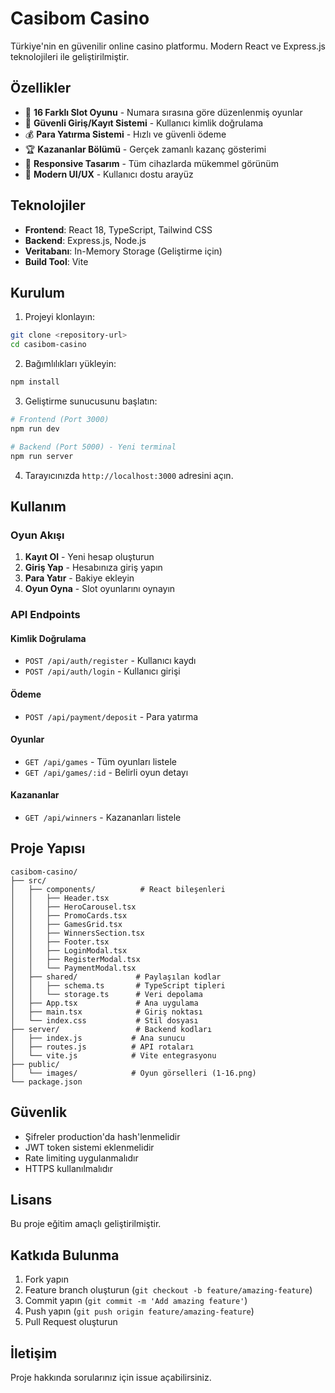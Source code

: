# Casibom Casino

Türkiye'nin en güvenilir online casino platformu. Modern React ve Express.js teknolojileri ile geliştirilmiştir.

## Özellikler

- 🎰 **16 Farklı Slot Oyunu** - Numara sırasına göre düzenlenmiş oyunlar
- 🔐 **Güvenli Giriş/Kayıt Sistemi** - Kullanıcı kimlik doğrulama
- 💰 **Para Yatırma Sistemi** - Hızlı ve güvenli ödeme
- 🏆 **Kazananlar Bölümü** - Gerçek zamanlı kazanç gösterimi
- 📱 **Responsive Tasarım** - Tüm cihazlarda mükemmel görünüm
- 🎨 **Modern UI/UX** - Kullanıcı dostu arayüz

## Teknolojiler

- **Frontend**: React 18, TypeScript, Tailwind CSS
- **Backend**: Express.js, Node.js
- **Veritabanı**: In-Memory Storage (Geliştirme için)
- **Build Tool**: Vite

## Kurulum

1. Projeyi klonlayın:
```bash
git clone <repository-url>
cd casibom-casino
```

2. Bağımlılıkları yükleyin:
```bash
npm install
```

3. Geliştirme sunucusunu başlatın:
```bash
# Frontend (Port 3000)
npm run dev

# Backend (Port 5000) - Yeni terminal
npm run server
```

4. Tarayıcınızda `http://localhost:3000` adresini açın.

## Kullanım

### Oyun Akışı
1. **Kayıt Ol** - Yeni hesap oluşturun
2. **Giriş Yap** - Hesabınıza giriş yapın
3. **Para Yatır** - Bakiye ekleyin
4. **Oyun Oyna** - Slot oyunlarını oynayın

### API Endpoints

#### Kimlik Doğrulama
- `POST /api/auth/register` - Kullanıcı kaydı
- `POST /api/auth/login` - Kullanıcı girişi

#### Ödeme
- `POST /api/payment/deposit` - Para yatırma

#### Oyunlar
- `GET /api/games` - Tüm oyunları listele
- `GET /api/games/:id` - Belirli oyun detayı

#### Kazananlar
- `GET /api/winners` - Kazananları listele

## Proje Yapısı

```
casibom-casino/
├── src/
│   ├── components/          # React bileşenleri
│   │   ├── Header.tsx
│   │   ├── HeroCarousel.tsx
│   │   ├── PromoCards.tsx
│   │   ├── GamesGrid.tsx
│   │   ├── WinnersSection.tsx
│   │   ├── Footer.tsx
│   │   ├── LoginModal.tsx
│   │   ├── RegisterModal.tsx
│   │   └── PaymentModal.tsx
│   ├── shared/             # Paylaşılan kodlar
│   │   ├── schema.ts       # TypeScript tipleri
│   │   └── storage.ts      # Veri depolama
│   ├── App.tsx             # Ana uygulama
│   ├── main.tsx            # Giriş noktası
│   └── index.css           # Stil dosyası
├── server/                 # Backend kodları
│   ├── index.js           # Ana sunucu
│   ├── routes.js          # API rotaları
│   └── vite.js            # Vite entegrasyonu
├── public/
│   └── images/            # Oyun görselleri (1-16.png)
└── package.json
```

## Güvenlik

- Şifreler production'da hash'lenmelidir
- JWT token sistemi eklenmelidir
- Rate limiting uygulanmalıdır
- HTTPS kullanılmalıdır

## Lisans

Bu proje eğitim amaçlı geliştirilmiştir.

## Katkıda Bulunma

1. Fork yapın
2. Feature branch oluşturun (`git checkout -b feature/amazing-feature`)
3. Commit yapın (`git commit -m 'Add amazing feature'`)
4. Push yapın (`git push origin feature/amazing-feature`)
5. Pull Request oluşturun

## İletişim

Proje hakkında sorularınız için issue açabilirsiniz.

